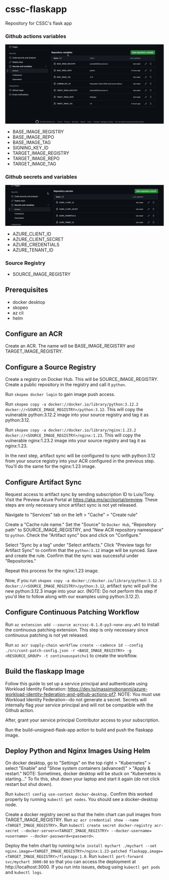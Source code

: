 # cssc-flaskapp
Repository for CSSC's flask app

### Github actions variables
![alt text](image.png)
* BASE_IMAGE_REGISTRY
* BASE_IMAGE_REPO
* BASE_IMAGE_TAG
* SIGNING_KEY_ID
* TARGET_IMAGE_REGISTRY
* TARGET_IMAGE_REPO
* TARGET_IMAGE_TAG

### Github secrets and variables
![alt text](image-2.png)
* AZURE_CLIENT_ID
* AZURE_CLIENT_SECRET
* AZURE_CREDENTIALS
* AZURE_TENANT_ID

### Source Registry
* SOURCE_IMAGE_REGISTRY

## Prerequisites
* docker desktop
* skopeo
* az cli
* helm

## Configure an ACR
Create an ACR. The name will be BASE_IMAGE_REGISTRY and TARGET_IMAGE_REGISTRY.

## Configure a Source Registry
Create a registry on Docker Hub. This will be SOURCE_IMAGE_REGISTRY. Create a public repository in the registry and call it `python`.

Run `skopeo docker login` to gain image push access.

Run `skopeo copy -a docker://docker.io/library/python:3.12.2 docker://<SOURCE_IMAGE_REGISTRY>/python:3.12`. This will copy the vulnerable python:3.12.2 image into your source registry and tag it as python:3.12.

Run `skopeo copy -a docker://docker.io/library/nginx:1.23.2 docker://<SOURCE_IMAGE_REGISTRY>/nginx:1.23`. This will copy the vulnerable nginx:1.23.2 image into your source registry and tag it as nginx:1.23.

In the next step, artifact sync will be configured to sync with python:3.12 from your source registry into your ACR configured in the previous step. You'll do the same for the nginx:1.23 image.

## Configure Artifact Sync
Request access to artifact sync by sending subscription ID to Luis/Tony. Visit the Preview Azure Portal at https://aka.ms/acr/portal/preview. These steps are only necessary since artifact sync is not yet released.

Navigate to "Services" tab on the left > "Cache" > "Create rule"

Create a "Cache rule name." Set the "Source" to `Docker Hub`, "Repository path" to SOURCE_IMAGE_REGISTRY, and "New ACR repository namespace" to `python`. Check the "Artifact sync" box and click on "Configure."

Select "Sync by a tag" under "Select artifacts." Click "Preview tags for Artifact Sync" to confirm that the `python:3.12` image will be synced. Save and create the rule. Confirm that the sync was successful under "Repositories."

Repeat this process for the nginx:1.23 image.

Now, if you run `skopeo copy -a docker://docker.io/library/python:3.12.3 docker://<SOURCE_IMAGE_REGISTRY>/python:3.12`, artifact sync will pull the new python:3.12.3 image into your acr. (NOTE: Do not perform this step if you'd like to follow along with our examples using python:3.12.2).

## Configure Continuous Patching Workflow
Run `az extension add --source acrcssc-0.1.0-py3-none-any.whl` to install the continuous patching extension. This step is only necessary since continuous patching is not yet released.

Run `az acr supply-chain workflow create --cadence 1d --config ./src/cont-patch-config.json -r <BASE_IMAGE_REGISTRY> -g <RESOURCE_GROUP> -t continuouspatchv1` to create the workflow.

## Build the flaskapp Image
Follow this guide to set up a service principal and authenticate using Workload Identity Federation: https://dev.to/massimobonanni/azure-workload-identity-federation-and-github-actions-pf7. NOTE: You must use Workload Identity Federation--do not generate a secret. Secrets will internally flag your service principal and will not be compatible with the Github action.

After, grant your service principal Contributor access to your subscription.

Run the build-unsigned-flask-app action to build and push the flaskapp image.

## Deploy Python and Nginx Images Using Helm
On docker desktop, go to "Settings" on the top right > "Kubernetes" > select "Enable" and "Show system containers (advanced)" > "Apply & restart." NOTE: Sometimes, docker desktop will be stuck on "Kubernetes is starting..." To fix this, shut down your laptop and start it again (do not click restart but shut down).

Run `kubectl config use-context docker-desktop.` Confirm this worked properly by running `kubectl get nodes`. You should see a docker-desktop node.

Create a docker registry secret so that the helm chart can pull images from TARGET_IMAGE_REGISTRY. Run `az acr credential show --name <TARGET_IMAGE_REGISTRY>`. Run `kubectl create secret docker-registry acr-secret --docker-server=<TARGET_IMAGE_REGISTRY> --docker-username=<username> --docker-password=<password>`.

Deploy the helm chart by running `helm install mychart ./mychart --set nginx.image=<TARGET_IMAGE_REGISTRY>/nginx:1.23-patched flaskapp,image=<TARGET_IMAGE_REGISTRY>/flaskapp:1.0`. Run `kubectl port-forward svc/mychart 3000:80` so that you can access the deployment at http://localhost:3000. If you run into issues, debug using `kubectl get pods` and `kubectl logs`.





